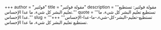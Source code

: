 +++
author = "فولتير"
title = "مقولة فولتير"
description = '''مقولة فولتير: تستطيع تعليم البشر كل شيء، ما عدا الإحساس.'''
quote = '''تستطيع تعليم البشر كل شيء، ما عدا الإحساس.'''
slug = '''تستطيع-تعليم-البشر-كل-شيء،-ما-عدا-الإحساس'''
+++
تستطيع تعليم البشر كل شيء، ما عدا الإحساس.
